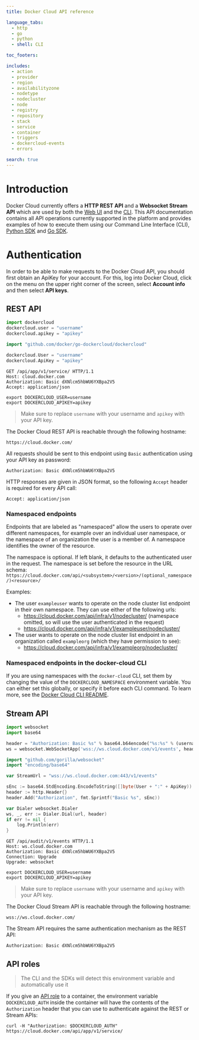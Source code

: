 ```yaml
---
title: Docker Cloud API reference

language_tabs:
  - http
  - go
  - python
  - shell: CLI

toc_footers:

includes:
  - action
  - provider
  - region
  - availabilityzone
  - nodetype
  - nodecluster
  - node
  - registry
  - repository
  - stack
  - service
  - container
  - triggers
  - dockercloud-events
  - errors

search: true
---
```


# Introduction

Docker Cloud currently offers a **HTTP REST API** and a **Websocket Stream API** which are used by both the [Web UI](https://cloud.docker.com/) and the [CLI](https://github.com/docker/dockercloud-cli). This API documentation contains all API operations currently supported in the platform and provides examples of how to execute them using our Command Line Interface (CLI), [Python SDK](https://github.com/docker/python-dockercloud) and [Go SDK](https://github.com/docker/go-dockercloud).

# Authentication

In order to be able to make requests to the Docker Cloud API, you should first obtain an ApiKey for your account. For this, log into Docker Cloud, click on the menu on the upper right corner of the screen, select **Account info** and then select **API keys**.

## REST API

```python
import dockercloud
dockercloud.user = "username"
dockercloud.apikey = "apikey"
```

```go
import "github.com/docker/go-dockercloud/dockercloud"

dockercloud.User = "username"
dockercloud.ApiKey = "apikey"
```

```http
GET /api/app/v1/service/ HTTP/1.1
Host: cloud.docker.com
Authorization: Basic dXNlcm5hbWU6YXBpa2V5
Accept: application/json
```

```shell
export DOCKERCLOUD_USER=username
export DOCKERCLOUD_APIKEY=apikey
```

> Make sure to replace `username` with your username and `apikey` with your API key.

The Docker Cloud REST API is reachable through the following hostname:

`https://cloud.docker.com/`

All requests should be sent to this endpoint using `Basic` authentication using your API key as password:

`Authorization: Basic dXNlcm5hbWU6YXBpa2V5`

HTTP responses are given in JSON format, so the following `Accept` header is required for every API call:

`Accept: application/json`

### Namespaced endpoints

Endpoints that are labeled as "namespaced" allow the users to operate over
different namespaces, for example over an individual user namespace, or the
namespace of an organization the user is a member of. A namespace identifies the
owner of the resource.

The namespace is optional. If left blank, it defaults to the authenticated user
in the request. The namespace is set before the resource in the URL schema:
`https://cloud.docker.com/api/<subsystem>/<version>/(optional_namespace/)<resource>/`

Examples:

- The user `exampleuser` wants to operate on the node cluster list endpoint in their own namespace. They can use either of the following urls:
    - https://cloud.docker.com/api/infra/v1/nodecluster/  (namespace omitted, so will use the user authenticated in the request)
    - https://cloud.docker.com/api/infra/v1/exampleuser/nodecluster/
- The user wants to operate on the node cluster list endpoint in an organization called `exampleorg` (which they have permission to see):
    - https://cloud.docker.com/api/infra/v1/exampleorg/nodecluster/

### Namespaced endpoints in the docker-cloud CLI

If you are using namespaces with the `docker-cloud` CLI, set them by changing
the value of the `DOCKERCLOUD_NAMESPACE` environment variable. You can either
set this globally, or specify it before each CLI command. To learn more, see the
[Docker Cloud CLI README](https://github.com/docker/dockercloud-cli#namespace).

## Stream API

```python
import websocket
import base64

header = "Authorization: Basic %s" % base64.b64encode("%s:%s" % (username, password))
ws = websocket.WebSocketApp('wss://ws.cloud.docker.com/v1/events', header=[header])
```

```go
import "github.com/gorilla/websocket"
import "encoding/base64"

var StreamUrl = "wss://ws.cloud.docker.com:443/v1/events"

sEnc := base64.StdEncoding.EncodeToString([]byte(User + ":" + ApiKey))
header := http.Header{}
header.Add("Authorization", fmt.Sprintf("Basic %s", sEnc))

var Dialer websocket.Dialer
ws, _, err := Dialer.Dial(url, header)
if err != nil {
	log.Println(err)
}
```

```http
GET /api/audit/v1/events HTTP/1.1
Host: ws.cloud.docker.com
Authorization: Basic dXNlcm5hbWU6YXBpa2V5
Connection: Upgrade
Upgrade: websocket
```

```shell
export DOCKERCLOUD_USER=username
export DOCKERCLOUD_APIKEY=apikey
```

> Make sure to replace `username` with your username and `apikey` with your API key.

The Docker Cloud Stream API is reachable through the following hostname:

`wss://ws.cloud.docker.com/`

The Stream API requires the same authentication mechanism as the REST API:

`Authorization: Basic dXNlcm5hbWU6YXBpa2V5`


## API roles

> The CLI and the SDKs will detect this environment variable and automatically use it

If you give an [API role](../../docker-cloud/apps/api-roles/) to a container, the environment variable `DOCKERCLOUD_AUTH` inside the container will have the contents of the `Authorization` header that you can use to authenticate against the REST or Stream APIs:

`curl -H "Authorization: $DOCKERCLOUD_AUTH" https://cloud.docker.com/api/app/v1/service/`
